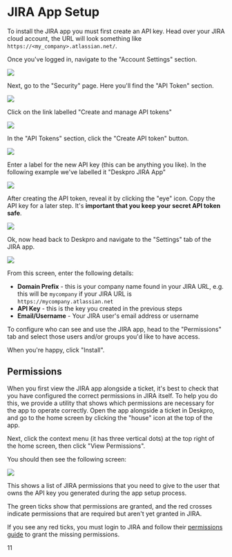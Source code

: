 # JIRA App Setup

To install the JIRA app you must first create an API key. Head over your JIRA cloud account, the URL will look something
like `https://<my_company>.atlassian.net/`.

Once you've logged in, navigate to the "Account Settings" section.

[![](/docs/assets/setup/jira-setup-01.png)](/docs/assets/setup/jira-setup-01.png)

Next, go to the "Security" page. Here you'll find the "API Token" section.

[![](/docs/assets/setup/jira-setup-02.png)](/docs/assets/setup/jira-setup-02.png)

Click on the link labelled "Create and manage API tokens"

[![](/docs/assets/setup/jira-setup-03.png)](/docs/assets/setup/jira-setup-03.png)

In the "API Tokens" section, click the "Create API token" button.

[![](/docs/assets/setup/jira-setup-04.png)](/docs/assets/setup/jira-setup-04.png)

Enter a label for the new API key (this can be anything you like). In the following example we've
labelled it "Deskpro JIRA App"

[![](/docs/assets/setup/jira-setup-05.png)](/docs/assets/setup/jira-setup-05.png)

After creating the API token, reveal it by clicking the "eye" icon. Copy the API key for a later step. It's **important that you keep your secret API token safe**.

[![](/docs/assets/setup/jira-setup-06.png)](/docs/assets/setup/jira-setup-06.png)

Ok, now head back to Deskpro and navigate to the "Settings" tab of the JIRA app.

[![](/docs/assets/setup/jira-setup-07.png)](/docs/assets/setup/jira-setup-07.png)

From this screen, enter the following details:

- **Domain Prefix** - this is your company name found in your JIRA URL, e.g. this will be `mycompany` if your JIRA URL is `https://mycompany.atlassian.net`
- **API Key** - this is the key you created in the previous steps
- **Email/Username** - Your JIRA user's email address or username

To configure who can see and use the JIRA app, head to the "Permissions" tab and select those users and/or groups you'd like to have access.

When you're happy, click "Install".

## Permissions

When you first view the JIRA app alongside a ticket, it's best to check that you have configured the correct permissions
in JIRA itself. To help you do this, we provide a utility that shows which permissions are necessary for the app to operate correctly.
Open the app alongside a ticket in Deskpro, and go to the home screen by clicking the "house" icon at the top of the app.

Next, click the context menu (it has three vertical dots) at the top right of the home screen, then click "View Permissions".

You should then see the following screen:

[![](/docs/assets/setup/jira-setup-08.png)](/docs/assets/setup/jira-setup-08.png)

This shows a list of JIRA permissions that you need to give to the user that owns the API key you generated during the app setup process.

The green ticks show that permissions are granted, and the red crosses indicate permissions that are required but aren't yet granted in JIRA.

If you see any red ticks, you must login to JIRA and follow their [permissions guide](https://support.atlassian.com/jira-work-management/docs/how-do-jira-permissions-work/) to grant the missing permissions.

11
